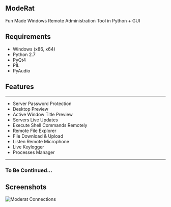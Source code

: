 ## ModeRat
Fun Made Windows Remote Administration Tool in Python + GUI

## Requirements
- Windows (x86, x64)
- Python 2.7
- PyQt4
- PIL
- PyAudio

## Features
---

* Server Password Protection
* Desktop Preview
* Active Window Title Preview
* Servers Live Updates
* Execute Shell Commands Remotely
* Remote File Explorer
* File Download & Upload
* Listen Remote Microphone
* Live Keylogger
* Processes Manager

---

### To Be Continued...

## Screenshots

![Moderat Connections](http://s017.radikal.ru/i412/1603/cf/4c92ad61e371.png)
